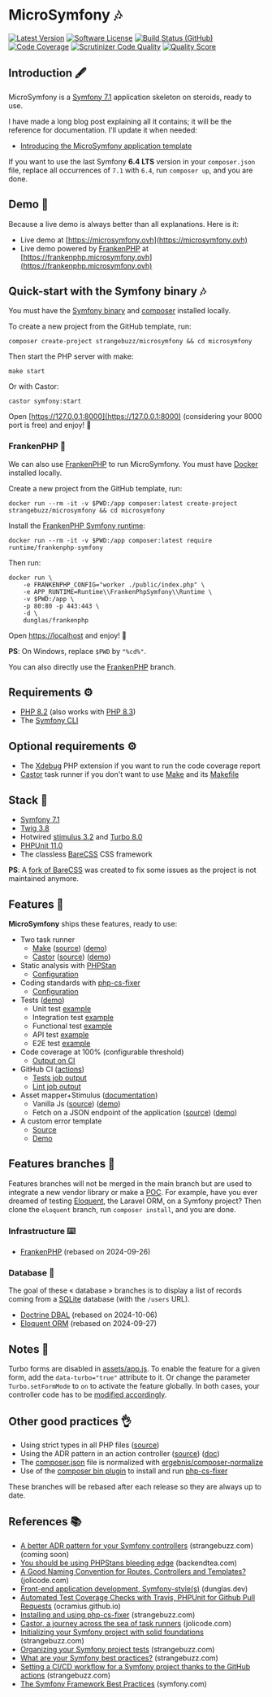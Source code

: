 # MicroSymfony 🎶

[![Latest Version](https://img.shields.io/packagist/v/strangebuzz/microsymfony.svg?style=flat-square)](https://packagist.org/packages/strangebuzz/microsymfony)
[![Software License](https://img.shields.io/badge/License-MIT-brightgreen.svg?style=flat-square)](LICENSE)
[![Build Status (GitHub)](https://img.shields.io/github/actions/workflow/status/strangebuzz/microsymfony/symfony.yml?branch=main&style=flat-square)](https://github.com/strangebuzz/microsymfony/actions?query=workflow%3ASymfony+branch%3Amain)
[![Code Coverage](https://scrutinizer-ci.com/g/strangebuzz/MicroSymfony/badges/coverage.png?b=main)](https://scrutinizer-ci.com/g/strangebuzz/MicroSymfony/?branch=main)
[![Scrutinizer Code Quality](https://scrutinizer-ci.com/g/strangebuzz/MicroSymfony/badges/quality-score.png?b=main)](https://scrutinizer-ci.com/g/strangebuzz/MicroSymfony/?branch=main)
[![Quality Score](https://img.shields.io/scrutinizer/g/strangebuzz/microsymfony.svg?style=flat-square)](https://scrutinizer-ci.com/g/strangebuzz/microsymfony)


## Introduction 🖋 

MicroSymfony is a [Symfony 7.1](https://symfony.com/blog/symfony-7-1-curated-new-features)
application skeleton on steroids, ready to use.

I have made a long blog post explaining all it contains; it will be the reference
for documentation. 
I'll update it when needed:

* [Introducing the MicroSymfony application template](https://www.strangebuzz.com/en/blog/introducing-the-microsymfony-application-template)

If you want to use the last Symfony **6.4 LTS** version in your `composer.json`
file, replace all occurrences of `7.1` with `6.4`, run `composer up`, and you are
done.


## Demo 🌈

Because a live demo is always better than all explanations. Here is it:

* Live demo at [https://microsymfony.ovh](https://microsymfony.ovh)
* Live demo powered by [FrankenPHP](https://frankenphp.dev/) at [https://frankenphp.microsymfony.ovh](https://frankenphp.microsymfony.ovh)


## Quick-start with the Symfony binary 🎶 

You must have the [Symfony binary](https://symfony.com/download#step-1-install-symfony-cli)
and [composer](https://getcomposer.org/) installed locally.

To create a new project from the GitHub template, run:

    composer create-project strangebuzz/microsymfony && cd microsymfony

Then start the PHP server with make:

    make start

Or with Castor:

    castor symfony:start

Open [https://127.0.0.1:8000](https://127.0.0.1:8000) (considering your 8000 port is free) and enjoy! 🙂


### FrankenPHP 🧟‍

We can also use [FrankenPHP](https://frankenphp.dev/) to run MicroSymfony.
You must have [Docker](https://www.docker.com/) installed locally.

Create a new project from the GitHub template, run:

    docker run --rm -it -v $PWD:/app composer:latest create-project strangebuzz/microsymfony && cd microsymfony

Install the [FrankenPHP Symfony runtime](https://github.com/php-runtime/frankenphp-symfony):

    docker run --rm -it -v $PWD:/app composer:latest require runtime/frankenphp-symfony

Then run:

    docker run \
        -e FRANKENPHP_CONFIG="worker ./public/index.php" \
        -e APP_RUNTIME=Runtime\\FrankenPhpSymfony\\Runtime \
        -v $PWD:/app \
        -p 80:80 -p 443:443 \
        -d \
        dunglas/frankenphp

Open [https://localhost](https://localhost) and enjoy! 🙂

**PS**: On Windows, replace `$PWD` by `"%cd%"`.

You can also directly use the [FrankenPHP](https://github.com/strangebuzz/MicroSymfony/tree/frankenphp) branch.


## Requirements ⚙

* [PHP 8.2](https://www.php.net/releases/8.2/en.php) (also works with [PHP 8.3](https://www.php.net/releases/8.3/en.php))
* The [Symfony CLI](https://symfony.com/download)


## Optional requirements ⚙
 
* The [Xdebug](https://xdebug.org/) PHP extension if you want to run the code coverage report
* [Castor](https://github.com/jolicode/castor) task runner if you don't want to use
  [Make](https://www.gnu.org/software/make/) and its [Makefile](https://github.com/strangebuzz/MicroSymfony/blob/main/Makefile) 


## Stack 🔗

* [Symfony 7.1](https://symfony.com/7)
* [Twig 3.8](https://twig.symfony.com)
* Hotwired [stimulus 3.2](https://stimulus.hotwired.dev/) and [Turbo 8.0](https://turbo.hotwired.dev/)
* [PHPUnit 11.0](https://phpunit.de/announcements/phpunit-11.html)
* The classless [BareCSS](http://barecss.com) CSS framework

**PS**: A [fork of BareCSS](https://github.com/strangebuzz/BareCSS/) was created
to fix some issues as the project is not maintained anymore.


## Features 🚀

**MicroSymfony** ships these features, ready to use:

* Two task runner
  * [Make](https://www.gnu.org/software/make/) ([source](https://github.com/strangebuzz/MicroSymfony/blob/main/Makefile)) ([demo](https://www.strangebuzz.com/en/blog/introducing-the-microsymfony-application-template#h3_4_1))
  * [Castor](https://github.com/jolicode/castor) ([source](https://github.com/strangebuzz/MicroSymfony/blob/main/castor.php)) ([demo](https://www.strangebuzz.com/en/blog/introducing-the-microsymfony-application-template#h3_4_2))
* Static analysis with [PHPStan](https://github.com/phpstan/phpstan)
  * [Configuration](https://github.com/strangebuzz/MicroSymfony/blob/main/phpstan.neon)
* Coding standards with [php-cs-fixer](https://github.com/PHP-CS-Fixer/PHP-CS-Fixer)
  * [Configuration](https://github.com/strangebuzz/MicroSymfony/blob/main/.php-cs-fixer.dist.php)
* Tests ([demo](https://www.strangebuzz.com/en/blog/introducing-the-microsymfony-application-template#h2_7))
  * Unit test [example](https://github.com/strangebuzz/MicroSymfony/blob/main/tests/Unit/Helper/StringHelperTest.php) 
  * Integration test [example](https://github.com/strangebuzz/MicroSymfony/blob/main/tests/Integration/Twig/Extension/MarkdownExtensionTest.php) 
  * Functional test [example](https://github.com/strangebuzz/MicroSymfony/blob/main/tests/Functional/Controller/HelloWorldTest.php) 
  * API test [example](https://github.com/strangebuzz/MicroSymfony/blob/main/tests/Api/Controller/SlugifyActionTest.php) 
  * E2E test [example](https://github.com/strangebuzz/MicroSymfony/blob/main/tests/E2E/Controller/AppControllerTest.php)
* Code coverage at 100% (configurable threshold)
  * [Output on CI](https://github.com/strangebuzz/MicroSymfony/actions/runs/8070913583/job/22049355015)
* GitHub CI ([actions](https://github.com/strangebuzz/MicroSymfony/actions))
  * [Tests job output](https://github.com/strangebuzz/MicroSymfony/actions/runs/8070913583/job/22049355015)
  * [Lint job output](https://github.com/strangebuzz/MicroSymfony/actions/runs/8070913583/job/22049354786)
* Asset mapper+Stimulus ([documentation](https://symfony.com/doc/current/frontend/asset_mapper.html))
  * Vanilla Js ([source](https://github.com/strangebuzz/MicroSymfony/blob/main/assets/controllers/hello_controller.js)) ([demo](https://microsymfony.ovh/stimulus))
  * Fetch on a JSON endpoint of the application ([source](https://github.com/strangebuzz/MicroSymfony/blob/main/assets/controllers/api_controller.js)) ([demo](https://microsymfony.ovh/stimulus)) 
* A custom error template
  * [Source](https://github.com/strangebuzz/MicroSymfony/blob/main/templates/bundles/TwigBundle/Exception/error.html.twig)
  * [Demo](https://microsymfony.ovh/404) 


## Features branches 🚅

Features branches will not be merged in the main branch but are used to integrate
a new vendor library or make a [POC](https://en.wikipedia.org/wiki/Proof_of_concept).
For example, have you ever dreamed of testing [Eloquent](https://laravel.com/docs/11.x/eloquent#introduction),
the Laravel ORM, on a Symfony project?
Then clone the `eloquent` branch, run `composer install`, and you are done.


### Infrastructure ⌨️

* [FrankenPHP](https://github.com/strangebuzz/MicroSymfony/tree/frankenphp) (rebased on 2024-09-26)

### Database 💽

The goal of these « database » branches is to display a list of records coming from
a [SQLite](https://www.sqlite.org/index.html) database (with the `/users` URL).
 
* [Doctrine DBAL](https://github.com/strangebuzz/MicroSymfony/tree/doctrine-dbal) (rebased on 2024-10-06)
* [Eloquent ORM](https://github.com/strangebuzz/MicroSymfony/tree/eloquent) (rebased on 2024-09-27)


## Notes 📒

Turbo forms are disabled in [assets/app.js](https://github.com/strangebuzz/MicroSymfony/blob/main/assets/app.js).
To enable the feature for a given form, add the `data-turbo="true"` attribute to it. 
Or change the parameter `Turbo.setFormMode` to `on` to activate the feature globally.
In both cases, your controller code has to be [modified accordingly](https://symfony.com/bundles/ux-turbo/current/index.html#3-form-response-code-changes).


## Other good practices 👌

* Using strict types in all PHP files ([source](https://github.com/strangebuzz/MicroSymfony/blob/main/src/Controller/SlugifyAction.php#L3))
* Using the ADR pattern in an action controller ([source](https://github.com/strangebuzz/MicroSymfony/blob/main/src/Controller/SlugifyAction.php)) ([doc](https://symfony.com/doc/current/controller/service.html#invokable-controllers))
* The [composer.json](https://github.com/strangebuzz/MicroSymfony/blob/main/composer.json) 
  file is normalized with [ergebnis/composer-normalize](https://github.com/ergebnis/composer-normalize)
* Use of the [composer bin plugin](https://github.com/bamarni/composer-bin-plugin)
  to install and run [php-cs-fixer](https://github.com/PHP-CS-Fixer/PHP-CS-Fixer)

These branches will be rebased after each release so they are always up to date.


## References 📚

* [A better ADR pattern for your Symfony controllers](https://www.strangebuzz.com/en/blog/a-better-adr-pattern-for-your-symfony-controllers) (strangebuzz.com) (coming soon)
* [You should be using PHPStans bleeding edge](https://backendtea.com/post/use-phpstan-bleeding-edge/) (backendtea.com)
* [A Good Naming Convention for Routes, Controllers and Templates?](https://jolicode.com/blog/a-good-naming-convention-for-routes-controllers-and-templates) (jolicode.com)
* [Front-end application development, Symfony-style(s)](https://dunglas.dev/2024/04/front-end-application-development-symfony-styles/) (dunglas.dev)
* [Automated Test Coverage Checks with Travis, PHPUnit for Github Pull Requests](https://ocramius.github.io/blog/automated-code-coverage-check-for-github-pull-requests-with-travis/) (ocramius.github.io) 
* [Installing and using php-cs-fixer](https://www.strangebuzz.com/en/blog/installing-and-using-php-cs-fixer) (strangebuzz.com)
* [Castor, a journey across the sea of task runners](https://jolicode.com/blog/castor-a-journey-across-the-sea-of-task-runners) (jolicode.com)
* [Initializing your Symfony project with solid foundations](https://www.strangebuzz.com/en/blog/initializing-your-symfony-project-with-solid-foundations) (strangebuzz.com)
* [Organizing your Symfony project tests](https://www.strangebuzz.com/en/blog/organizing-your-symfony-project-tests) (strangebuzz.com)
* [What are your Symfony best practices?](https://www.strangebuzz.com/en/blog/what-are-your-symfony-best-practices) (strangebuzz.com)
* [Setting a CI/CD workflow for a Symfony project thanks to the GitHub actions](https://www.strangebuzz.com/en/blog/setting-a-ci-cd-workflow-for-a-symfony-project-thanks-to-the-github-actions) (strangebuzz.com)
* [The Symfony Framework Best Practices](https://symfony.com/doc/current/best_practices.html) (symfony.com)
